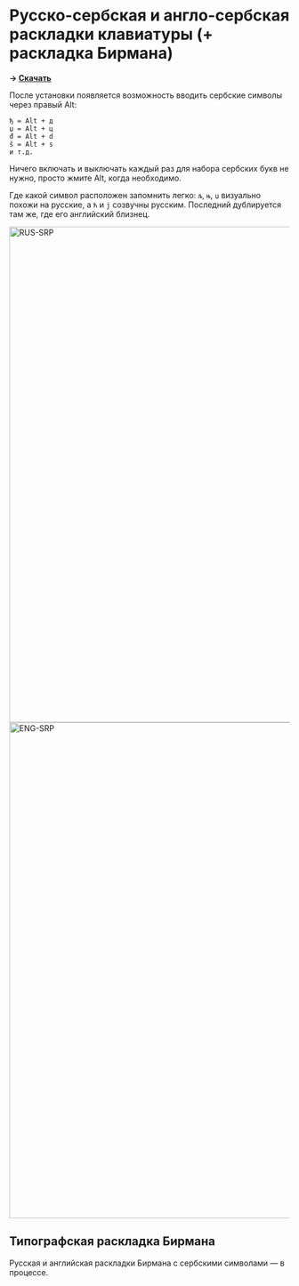 # Русско-сербская и англо-сербская раскладки клавиатуры (+ раскладка Бирмана)

**→ [Скачать](https://github.com/1640max/serbian-keyboards/releases/tag/v1.0)**

После установки появляется возможность вводить сербские символы через правый Alt:
```
ђ = Alt + д
џ = Alt + ц
đ = Alt + d
š = Alt + s
и т.д.
```
Ничего включать и выключать каждый раз для набора сербских букв не нужно, просто жмите Alt, когда необходимо.

Где какой символ расположен запомнить легко: `љ`, `њ`, `џ` визуально похожи на русские, а `ћ` и `j` созвучны русским. Последний дублируется там же, где его английский близнец.

<img width="892" alt="RUS-SRP" src="https://github.com/1640max/serbian-keyboards/assets/10937063/f65d620b-6876-4d29-92ef-96f6f73df887">

<img width="892" alt="ENG-SRP" src="https://github.com/1640max/serbian-keyboards/assets/10937063/2c447aec-952d-4847-ae75-3a900d15e5a2">

## Типографская раскладка Бирмана

Русская и английская раскладки Бирмана с сербскими символами — в процессе.

